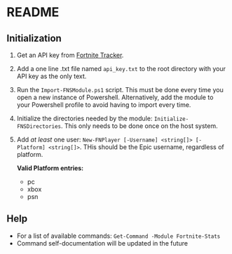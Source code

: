 # README

## Initialization

1. Get an API key from [Fortnite Tracker](https://fortnitetracker.com/site-api).
2. Add a one line .txt file named `api_key.txt` to the root directory with your API key as the only text.
3. Run the `Import-FNSModule.ps1` script. This must be done every time you open a new instance of Powershell. Alternatively, add the module to your Powershell profile to avoid having to import every time.
4. Initialize the directories needed by the module: `Initialize-FNSDirectories`. This only needs to be done once on the host system.
5. Add *at least* one user: `New-FNPlayer [-Username] <string[]> [-Platform] <string[]>`. THis should be the Epic username, regardless of platform.

    **Valid Platform entries:**
    * pc
    * xbox
    * psn

## Help

* For a list of available commands: `Get-Command -Module Fortnite-Stats`
* Command self-documentation will be updated in the future
